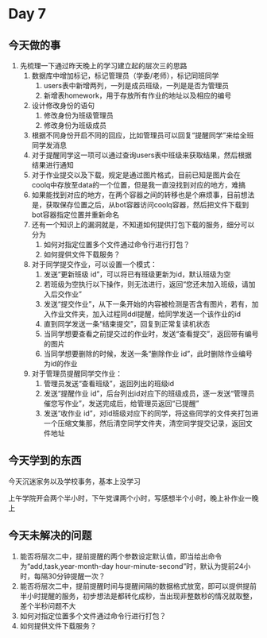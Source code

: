 # Day 7

## 今天做的事

1. 先梳理一下通过昨天晚上的学习建立起的层次三的思路
   1. 数据库中增加标记，标记管理员（学委/老师），标记同班同学
      1. users表中新增两列，一列是成员班级，一列是是否为管理员
      2. 新增表homework，用于存放所有作业的地址以及相应的编号
   2. 设计修改身份的语句
      1. 修改身份为班级管理员
      2. 修改身份为班级成员
   3. 根据不同身份开启不同的回应，比如管理员可以回复“提醒同学”来给全班同学发消息
   4. 对于提醒同学这一项可以通过查询users表中班级来获取结果，然后根据结果进行通知
   5. 对于作业提交以及下载，规定是通过图片格式，目前已知是图片会在coolq中存放至data的一个位置，但是我一直没找到对应的地方，难搞
   6. 如果能找到对应的地方，在两个容器之间的转移也是个麻烦事，目前想法是，获取保存位置之后，从bot容器访问coolq容器，然后把文件下载到bot容器指定位置并重新命名
   7. 还有一个知识上的漏洞就是，不知道如何提供打包下载的服务，细分可以分为
      1. 如何对指定位置多个文件通过命令行进行打包？
      2. 如何提供文件下载服务？
   8. 对于同学提交作业，可以设置一个模式：
      1. 发送“更新班级 id”，可以将已有班级更新为id，默认班级为空
      2. 若班级为空执行以下操作，则无法进行，返回“您还未加入班级，请加入后交作业”
      3. 发送“提交作业”，从下一条开始的内容被检测是否含有图片，若有，加入作业文件夹，加入过程同ddl提醒，给同学发送一个该作业的id
      4. 直到同学发送一条“结束提交”，回复到正常复读机状态
      5. 当同学想要查看之前提交过的作业时，发送“查看提交”，返回带有编号的图片
      6. 当同学想要删除的时候，发送一条“删除作业 id”，此时删除作业编号为id的作业
   9. 对于管理员提醒同学交作业：
      1. 管理员发送“查看班级”，返回列出的班级id
      2. 发送“提醒作业 id”，后台列出id对应下的班级成员，逐一发送“管理员催您写作业”，发送完成后，给管理员返回“已提醒”
      3. 发送“收作业 id”，对id班级对应下的同学，将这些同学的文件夹打包进一个压缩文集那，然后清空同学文件夹，清空同学提交记录，返回文件地址

## 今天学到的东西

今天沉迷家务以及学校事务，基本上没学习

上午学院开会两个半小时，下午党课两个小时，写感想半个小时，晚上补作业一晚上

## 今天未解决的问题

1. 能否将层次二中，提前提醒的两个参数设定默认值，即当给出命令为“add,task,year-month-day hour-minute-second”时，默认为提前24小时，每隔30分钟提醒一次？
2. 能否将层次二中，提前提醒时间与提醒间隔的数据格式放宽，即可以提供提前半小时提醒的服务，初步想法是都转化成秒，当出现非整数秒的情况就取整，差个半秒问题不大
3. 如何对指定位置多个文件通过命令行进行打包？
4. 如何提供文件下载服务？